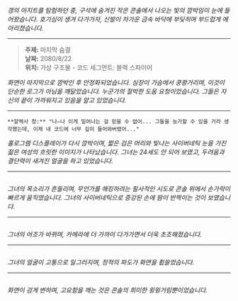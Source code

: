 _갱의 아지트를 탐험하던 중, 구석에 숨겨진 작은 콘솔에서 나오는 빛의 깜박임이 눈에 들어왔습니다. 호기심이 생겨 다가가자, 신발이 차가운 금속 바닥에 부딪히며 부드럽게 메아리쳤습니다._

---

> **주제:** 마지막 숨결  
> **날짜:** 2080/8/22  
> **위치:** 가상 구조물 - 코드 세그먼트: 블랙 스파이어

_화면이 마지막으로 깜박인 후 안정화되었습니다. 심장이 가슴에서 쿵쾅거리며, 이것이 단순한 로그가 아님을 깨달았습니다. 누군가의 절박한 도움 요청이었습니다. 그들은 자신의 끝이 가까워지고 있음을 알고 있었습니다._

---

```*여성의 목소리가 왜곡되어 떨리며 정적 속에서 울려 퍼졌습니다.*
**알렉사 청:** "나—나 이게 일어나는 걸 믿을 수 없어... 그들을 능가할 수 있을 거라 생각했는데, 이제 내 코드에 너무 깊이 들어와버렸어..."
```

_홀로그램 디스플레이가 다시 깜박이며, 짧은 검은 머리와 빛나는 사이버네틱 눈을 가진 젊은 여성의 흐릿한 이미지가 나타났습니다. 그녀는 24세도 안 되어 보였고, 두려움과 결단력이 새겨진 얼굴을 하고 있었습니다._

---

```**알렉사 청:** "나는 무너지는 가상 구조물에 갇혀 있어. 내 신경이 타오르고 있어—현실을 간신히 붙잡고 있어. 스택이 반응하지 않아... 코어 파일이 손상된 것 같아."

```

_그녀의 목소리가 흔들리며, 무언가를 해킹하려는 필사적인 시도로 콘솔 위에서 손가락이 빠르게 움직였습니다. 그녀의 사이버네틱으로 증강된 손에 땀이 반짝이는 것이 보였습니다._

---

```**알렉사 청:** "그들은 이게 그냥 또 다른 일이라고 했지만, 이건... 다르다. 그들은 내가 파친코의 방화벽을 뚫기를 원했지만, 이게 함정인 줄 몰랐어. 이제 그들은 가상과 물리적 층을 합쳐버렸어—나는 여기 갇혔고, 다른 사람들도 마찬가지야."

```

_그녀의 어조가 바뀌며, 카메라에 더 가까이 다가가면서 더욱 초조해졌습니다._

---

```**알렉사 청:** "이게 말이 안 된다면 미안해... 이제 내 정신을 믿을 수 있을지조차 모르겠어. 하지만 누군가 이걸 읽고 있다면... 그들을 도와줘. 스택의 아이들은 이걸 원하지 않았어. 그들은 단지 살아남으려 하고 있어..."

```

_그녀의 얼굴이 고통으로 일그러지며, 정적의 파도가 화면을 휩쓸었습니다._

---

```**알렉사 청:** "이제 어둠 속으로 들어가... 누군가 이걸 찾기 전에 너무 늦지 않기를 바래."

```

_화면이 검게 변하며, 고요함을 깨는 것은 콘솔의 희미한 윙윙거림뿐이었습니다._
